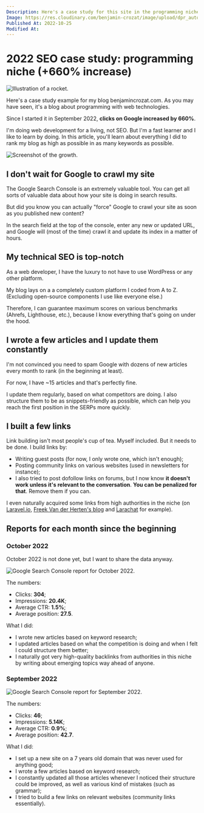 ```yaml
---
Description: Here's a case study for this site in the programming niche, where I share everything I did to increase clicks by 660% since the beginning.
Image: https://res.cloudinary.com/benjamin-crozat/image/upload/dpr_auto,f_auto,q_auto,w_auto/v1666719094/benjamincrozat.com/rocket_xv9mlh.png
Published At: 2022-10-25
Modified At:
---
```


# 2022 SEO case study: programming niche (+660% increase)

![Illustration of a rocket.](https://res.cloudinary.com/benjamin-crozat/image/upload/dpr_auto,f_auto,q_auto,w_auto/v1666719094/benjamincrozat.com/rocket_xv9mlh.png)

Here's a case study example for my blog benjamincrozat.com. As you may have seen, it's a blog about programming with web technologies.

Since I started it in September 2022, **clicks on Google increased by 660%**.

I'm doing web development for a living, not SEO. But I'm a fast learner and I like to learn by doing. In this article, you'll learn about everything I did to rank my blog as high as possible in as many keywords as possible.

![Screenshot of the growth.](https://res.cloudinary.com/benjamin-crozat/image/upload/dpr_auto,f_auto,q_auto,w_auto/v1666719321/benjamincrozat.com/Screenshot_2022-10-25_at_19.35.05_yn8slo.png)

## I don't wait for Google to crawl my site

The Google Search Console is an extremely valuable tool. You can get all sorts of valuable data about how your site is doing in search results.

But did you know you can actually "force" Google to crawl your site as soon as you published new content?

In the search field at the top of the console, enter any new or updated URL, and Google will (most of the time) crawl it and update its index in a matter of hours. 

## My technical SEO is top-notch

As a web developer, I have the luxury to not have to use WordPress or any other platform.

My blog lays on a a completely custom platform I coded from A to Z. (Excluding open-source components I use like everyone else.)

Therefore, I can guarantee maximum scores on various benchmarks (Ahrefs, Lighthouse, etc.), because I know everything that's going on under the hood.

## I wrote a few articles and I update them constantly

I'm not convinced you need to spam Google with dozens of new articles every month to rank (in the beginning at least).

For now, I have ~15 articles and that's perfectly fine.

I update them regularly, based on what competitors are doing. I also structure them to be as snippets-friendly as possible, which can help you reach the first position in the SERPs more quickly.

## I built a few links

Link building isn't most people's cup of tea. Myself included. But it needs to be done. I build links by:
- Writing guest posts (for now, I only wrote one, which isn't enough);
- Posting community links on various websites (used in newsletters for instance);
- I also tried to post dofollow links on forums, but I now know **it doesn't work unless it's relevant to the conversation**. **You can be penalized for that**. Remove them if you can.

I even naturally acquired some links from high authorities in the niche (on [Laravel.io](https://laravel.io), [Freek Van der Herten's blog](https://freek.dev) and [Larachat](https://larachat.co) for example).

## Reports for each month since the beginning

### October 2022

October 2022 is not done yet, but I want to share the data anyway.

![Google Search Console report for October 2022.](https://res.cloudinary.com/benjamin-crozat/image/upload/dpr_auto,f_auto,q_auto,w_auto/v1666716303/benjamincrozat.com/Screenshot_2022-10-25_at_18.44.27_ome49t.png)

The numbers:

- Clicks: **304**;
- Impressions: **20.4K**;
- Average CTR: **1.5%**;
- Average position: **27.5**.

What I did:

- I wrote new articles based on keyword research;
- I updated articles based on what the competition is doing and when I felt I could structure them better;
- I naturally got very high-quality backlinks from authorities in this niche by writing about emerging topics way ahead of anyone.

### September 2022

![Google Search Console report for September 2022.](https://res.cloudinary.com/benjamin-crozat/image/upload/dpr_auto,f_auto,q_auto,w_auto/v1666695809/benjamincrozat.com/Screenshot_2022-10-25_at_12.46.24_ofbwjb.png)

The numbers:

- Clicks: **46**;
- Impressions: **5.14K**;
- Average CTR: **0.9%**;
- Average position: **42.7**.

What I did:

- I set up a new site on a 7 years old domain that was never used for anything good;
- I wrote a few articles based on keyword research;
- I constantly updated all those articles whenever I noticed their structure could be improved, as well as various kind of mistakes (such as grammar);
- I tried to build a few links on relevant websites (community links essentially).
